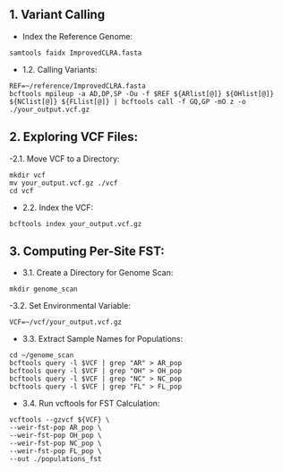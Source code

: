 ## 1. Variant Calling
- Index the Reference Genome:

```
samtools faidx ImprovedCLRA.fasta
```
- 1.2. Calling Variants:

```
REF=~/reference/ImprovedCLRA.fasta
bcftools mpileup -a AD,DP,SP -Ou -f $REF ${ARlist[@]} ${OHlist[@]} ${NClist[@]} ${FLlist[@]} | bcftools call -f GQ,GP -mO z -o ./your_output.vcf.gz
```

## 2. Exploring VCF Files:
-2.1. Move VCF to a Directory:
```
mkdir vcf
mv your_output.vcf.gz ./vcf
cd vcf
```
- 2.2. Index the VCF:
```
bcftools index your_output.vcf.gz
```
## 3. Computing Per-Site FST:
- 3.1. Create a Directory for Genome Scan:
```
mkdir genome_scan
```
-3.2. Set Environmental Variable:
```
VCF=~/vcf/your_output.vcf.gz
```
- 3.3. Extract Sample Names for Populations:
```
cd ~/genome_scan
bcftools query -l $VCF | grep "AR" > AR_pop
bcftools query -l $VCF | grep "OH" > OH_pop
bcftools query -l $VCF | grep "NC" > NC_pop
bcftools query -l $VCF | grep "FL" > FL_pop
```
- 3.4. Run vcftools for FST Calculation:
```
vcftools --gzvcf ${VCF} \
--weir-fst-pop AR_pop \
--weir-fst-pop OH_pop \
--weir-fst-pop NC_pop \
--weir-fst-pop FL_pop \
--out ./populations_fst
```
